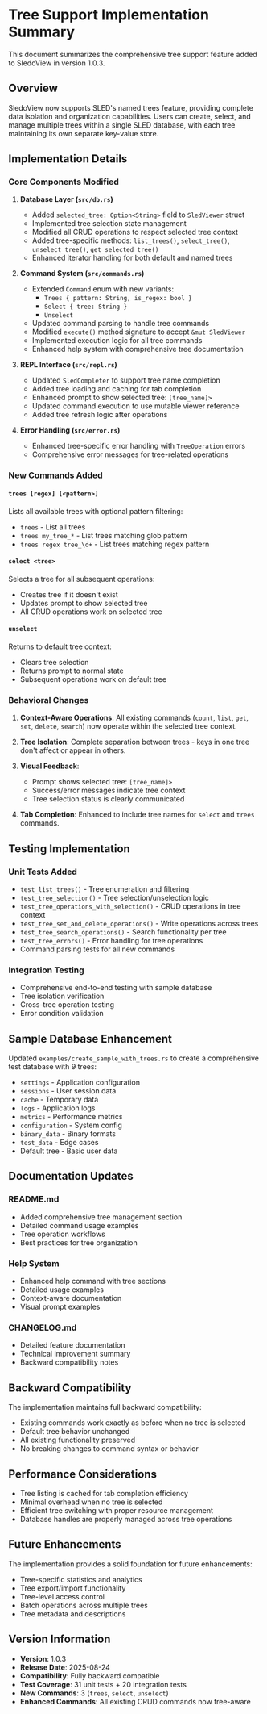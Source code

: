 # Tree Support Implementation Summary

This document summarizes the comprehensive tree support feature added to SledoView in version 1.0.3.

## Overview

SledoView now supports SLED's named trees feature, providing complete data isolation and organization capabilities. Users can create, select, and manage multiple trees within a single SLED database, with each tree maintaining its own separate key-value store.

## Implementation Details

### Core Components Modified

1. **Database Layer (`src/db.rs`)**
   - Added `selected_tree: Option<String>` field to `SledViewer` struct
   - Implemented tree selection state management
   - Modified all CRUD operations to respect selected tree context
   - Added tree-specific methods: `list_trees()`, `select_tree()`, `unselect_tree()`, `get_selected_tree()`
   - Enhanced iterator handling for both default and named trees

2. **Command System (`src/commands.rs`)**
   - Extended `Command` enum with new variants:
     - `Trees { pattern: String, is_regex: bool }`
     - `Select { tree: String }`
     - `Unselect`
   - Updated command parsing to handle tree commands
   - Modified `execute()` method signature to accept `&mut SledViewer`
   - Implemented execution logic for all tree commands
   - Enhanced help system with comprehensive tree documentation

3. **REPL Interface (`src/repl.rs`)**
   - Updated `SledCompleter` to support tree name completion
   - Added tree loading and caching for tab completion
   - Enhanced prompt to show selected tree: `[tree_name]>`
   - Updated command execution to use mutable viewer reference
   - Added tree refresh logic after operations

4. **Error Handling (`src/error.rs`)**
   - Enhanced tree-specific error handling with `TreeOperation` errors
   - Comprehensive error messages for tree-related operations

### New Commands Added

#### `trees [regex] [<pattern>]`
Lists all available trees with optional pattern filtering:
- `trees` - List all trees
- `trees my_tree_*` - List trees matching glob pattern
- `trees regex tree_\d+` - List trees matching regex pattern

#### `select <tree>`
Selects a tree for all subsequent operations:
- Creates tree if it doesn't exist
- Updates prompt to show selected tree
- All CRUD operations work on selected tree

#### `unselect`
Returns to default tree context:
- Clears tree selection
- Returns prompt to normal state
- Subsequent operations work on default tree

### Behavioral Changes

1. **Context-Aware Operations**: All existing commands (`count`, `list`, `get`, `set`, `delete`, `search`) now operate within the selected tree context.

2. **Tree Isolation**: Complete separation between trees - keys in one tree don't affect or appear in others.

3. **Visual Feedback**: 
   - Prompt shows selected tree: `[tree_name]>`
   - Success/error messages indicate tree context
   - Tree selection status is clearly communicated

4. **Tab Completion**: Enhanced to include tree names for `select` and `trees` commands.

## Testing Implementation

### Unit Tests Added
- `test_list_trees()` - Tree enumeration and filtering
- `test_tree_selection()` - Tree selection/unselection logic
- `test_tree_operations_with_selection()` - CRUD operations in tree context
- `test_tree_set_and_delete_operations()` - Write operations across trees
- `test_tree_search_operations()` - Search functionality per tree
- `test_tree_errors()` - Error handling for tree operations
- Command parsing tests for all new commands

### Integration Testing
- Comprehensive end-to-end testing with sample database
- Tree isolation verification
- Cross-tree operation testing
- Error condition validation

## Sample Database Enhancement

Updated `examples/create_sample_with_trees.rs` to create a comprehensive test database with 9 trees:
- `settings` - Application configuration
- `sessions` - User session data
- `cache` - Temporary data
- `logs` - Application logs
- `metrics` - Performance metrics
- `configuration` - System config
- `binary_data` - Binary formats
- `test_data` - Edge cases
- Default tree - Basic user data

## Documentation Updates

### README.md
- Added comprehensive tree management section
- Detailed command usage examples
- Tree operation workflows
- Best practices for tree organization

### Help System
- Enhanced help command with tree sections
- Detailed usage examples
- Context-aware documentation
- Visual prompt examples

### CHANGELOG.md
- Detailed feature documentation
- Technical improvement summary
- Backward compatibility notes

## Backward Compatibility

The implementation maintains full backward compatibility:
- Existing commands work exactly as before when no tree is selected
- Default tree behavior unchanged
- All existing functionality preserved
- No breaking changes to command syntax or behavior

## Performance Considerations

- Tree listing is cached for tab completion efficiency
- Minimal overhead when no tree is selected
- Efficient tree switching with proper resource management
- Database handles are properly managed across tree operations

## Future Enhancements

The implementation provides a solid foundation for future enhancements:
- Tree-specific statistics and analytics
- Tree export/import functionality  
- Tree-level access control
- Batch operations across multiple trees
- Tree metadata and descriptions

## Version Information

- **Version**: 1.0.3
- **Release Date**: 2025-08-24
- **Compatibility**: Fully backward compatible
- **Test Coverage**: 31 unit tests + 20 integration tests
- **New Commands**: 3 (`trees`, `select`, `unselect`)
- **Enhanced Commands**: All existing CRUD commands now tree-aware